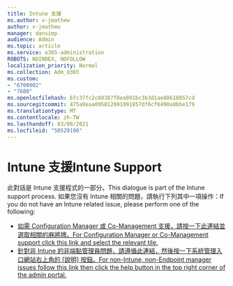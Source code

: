 ```yaml
---
title: Intune 支援
ms.author: v-jmathew
author: v-jmathew
manager: dansimp
audience: Admin
ms.topic: article
ms.service: o365-administration
ROBOTS: NOINDEX, NOFOLLOW
localization_priority: Normal
ms.collection: Adm_O365
ms.custom:
- "6700002"
- "7680"
ms.openlocfilehash: 6fc37fc2c80387f8ea991bc3b3d1ae88618057cd
ms.sourcegitcommit: 475a9eaa095812091991857df6cf6490a8bbe179
ms.translationtype: MT
ms.contentlocale: zh-TW
ms.lasthandoff: 03/08/2021
ms.locfileid: "50529190"
---
```

# <a name="intune-support"></a><span data-ttu-id="333da-102">Intune 支援</span><span class="sxs-lookup"><span data-stu-id="333da-102">Intune Support</span></span>

<span data-ttu-id="333da-103">此對話是 Intune 支援程式的一部分。</span><span class="sxs-lookup"><span data-stu-id="333da-103">This dialogue is part of the Intune support process.</span></span> <span data-ttu-id="333da-104">如果您沒有 Intune 相關的問題，請執行下列其中一項操作：</span><span class="sxs-lookup"><span data-stu-id="333da-104">If you do not have an Intune related issue, please perform one of the following:</span></span>

- [<span data-ttu-id="333da-105">如需 Configuration Manager 或 Co-Management 支援，請按一下此連結並選取相關的麻將牌。</span><span class="sxs-lookup"><span data-stu-id="333da-105">For Configuration Manager or Co-Management support click this link and select the relevant tile.</span></span>](https://endpoint.microsoft.com/#blade/Microsoft_Intune_DeviceSettings/SupportMenu/helpSupport)
- <span data-ttu-id="333da-106">[針對非 Intune 的非端點管理員問題，請遵循此連結，然後按一下系統管理入口網站右上角的 [說明] 按鈕。](https://admin.microsoft.com/Adminportal/Home?source=applauncher#/support/requests)</span><span class="sxs-lookup"><span data-stu-id="333da-106">[For non-Intune, non-Endpoint manager issues follow this link then click the help button in the top right corner of the admin portal.](https://admin.microsoft.com/Adminportal/Home?source=applauncher#/support/requests)</span></span>
